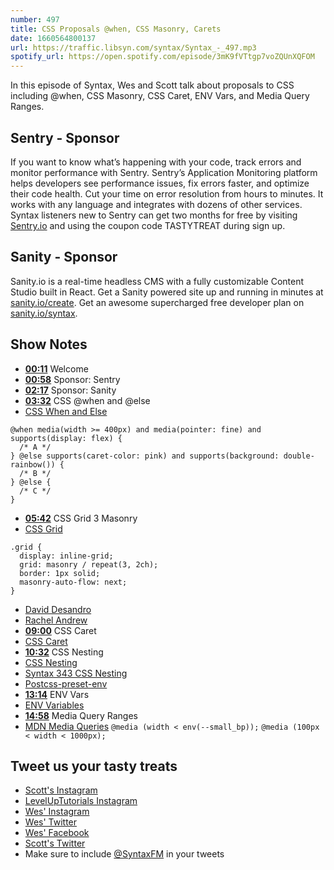 ```yaml
---
number: 497
title: CSS Proposals @when, CSS Masonry, Carets
date: 1660564800137
url: https://traffic.libsyn.com/syntax/Syntax_-_497.mp3
spotify_url: https://open.spotify.com/episode/3mK9fVTtgp7voZQUnXQFOM
---
```


In this episode of Syntax, Wes and Scott talk about proposals to CSS including @when, CSS Masonry, CSS Caret, ENV Vars, and Media Query Ranges.

## Sentry  - Sponsor

If you want to know what’s happening with your code, track errors and monitor performance with Sentry. Sentry’s Application Monitoring platform helps developers see performance issues, fix errors faster, and optimize their code health. Cut your time on error resolution from hours to minutes. It works with any language and integrates with dozens of other services. Syntax listeners new to Sentry can get two months for  free by visiting [Sentry.io](https://sentry.io) and using the coupon code TASTYTREAT during sign up.

## Sanity - Sponsor

Sanity.io is a real-time headless CMS with a fully customizable Content Studio built in React. Get a Sanity powered site up and running in minutes at [sanity.io/create](https://www.sanity.io/create). Get an awesome supercharged free developer plan on [sanity.io/syntax](https://www.sanity.io/syntax).

## Show Notes

* **[00:11](#t=00:11)** Welcome
* **[00:58](#t=00:58)** Sponsor: Sentry
* **[02:17](#t=02:17)** Sponsor: Sanity
* **[03:32](#t=03:32)** CSS @when and @else
* [CSS When and Else](https://www.w3.org/TR/css-conditional-5/#when-rule)

```
@when media(width >= 400px) and media(pointer: fine) and supports(display: flex) {
  /* A */
} @else supports(caret-color: pink) and supports(background: double-rainbow()) {
  /* B */
} @else {
  /* C */
}
```

* **[05:42](#t=05:42)** CSS Grid 3 Masonry
* [CSS Grid](https://drafts.csswg.org/css-grid-3/)

```
.grid {
  display: inline-grid;
  grid: masonry / repeat(3, 2ch);
  border: 1px solid;
  masonry-auto-flow: next;
}
```

* [David Desandro](https://desandro.com)
* [Rachel Andrew](https://rachelandrew.co.uk)
* **[09:00](#t=09:00)** CSS Caret
* [CSS Caret](https://www.w3.org/TR/css-ui-4/#insertion-caret)
* **[10:32](#t=10:32)** CSS Nesting
* [CSS Nesting](https://www.w3.org/TR/css-nesting-1/)
* [Syntax 343 CSS Nesting](https://syntax.fm/show/343/hasty-treat-css-nesting-1)
* [Postcss-preset-env](https://github.com/csstools/postcss-preset-env)
* **[13:14](#t=13:14)** ENV Vars
* [ENV Variables](https://drafts.csswg.org/css-env-1/)
* **[14:58](#t=14:58)** Media Query Ranges
* [MDN Media Queries](https://developer.mozilla.org/en-US/docs/Web/CSS/Media_Queries/Using_media_queries#syntax_improvements_in_level_4)
`@media (width < env(--small_bp));`
`@media (100px < width < 1000px);`

## Tweet us your tasty treats

* [Scott's Instagram](https://www.instagram.com/stolinski/)
* [LevelUpTutorials Instagram](https://www.instagram.com/LevelUpTutorials/)
* [Wes' Instagram](https://www.instagram.com/wesbos/)
* [Wes' Twitter](https://twitter.com/wesbos)
* [Wes' Facebook](https://www.facebook.com/wesbos.developer)
* [Scott's Twitter](https://twitter.com/stolinski)
* Make sure to include [@SyntaxFM](https://twitter.com/SyntaxFM) in your tweets
